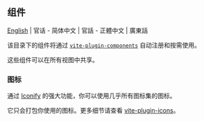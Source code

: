 ## 组件

[English](README.md) | 官话 - 简体中文 | 官話 - 正體中文 | 廣東話

该目录下的组件将通过 [`vite-plugin-components`](https://github.com/antfu/vite-plugin-components) 自动注册和按需使用。

这些组件可以在所有视图中共享。

### 图标

通过 [Iconify](https://iconify.design/) 的强大功能，你可以使用几乎所有图标集的图标。

它只会打包你使用的图标。更多细节请查看 [vite-plugin-icons](https://github.com/antfu/vite-plugin-icons)。
